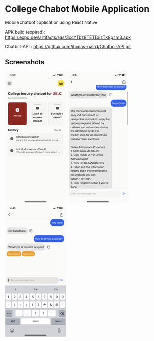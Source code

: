 # College Chabot Mobile Application
Mobile chatbot application using React Native 

APK build (expired): https://expo.dev/artifacts/eas/3ccYTbz8TETExizTk8p4m3.apk

Chatbot-API : https://github.com/jhonas-palad/Chatbot-API.git


## Screenshots

<img src="/md_assets/IMG_1787.PNG" alt="drawing" style="width:200px;"/> <img src="/md_assets/IMG_1785.PNG" alt="drawing" style="width:200px;"/> <img src="/md_assets/IMG_1784.PNG" alt="drawing" style="width:200px;"/>


